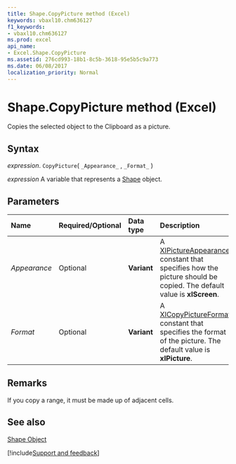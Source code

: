 ```yaml
---
title: Shape.CopyPicture method (Excel)
keywords: vbaxl10.chm636127
f1_keywords:
- vbaxl10.chm636127
ms.prod: excel
api_name:
- Excel.Shape.CopyPicture
ms.assetid: 276cd993-18b1-8c5b-3618-95e5b5c9a773
ms.date: 06/08/2017
localization_priority: Normal
---
```



# Shape.CopyPicture method (Excel)

Copies the selected object to the Clipboard as a picture.


## Syntax

_expression_. `CopyPicture`( `_Appearance_` , `_Format_` )

_expression_ A variable that represents a [Shape](Excel.Shape.md) object.


## Parameters



|Name|Required/Optional|Data type|Description|
|:-----|:-----|:-----|:-----|
| _Appearance_|Optional| **Variant**|A [XlPictureAppearance](Excel.XlPictureAppearance.md) constant that specifies how the picture should be copied. The default value is **xlScreen**.|
| _Format_|Optional| **Variant**|A [XlCopyPictureFormat](Excel.XlCopyPictureFormat.md) constant that specifies the format of the picture. The default value is **xlPicture**.|

## Remarks

If you copy a range, it must be made up of adjacent cells.


## See also


[Shape Object](Excel.Shape.md)

[!include[Support and feedback](~/includes/feedback-boilerplate.md)]